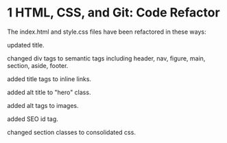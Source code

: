 # 1 HTML, CSS, and Git: Code Refactor

The index.html and style.css files have been refactored in these ways:

updated title.

changed div tags to semantic tags including header, nav, figure, main, section, aside, footer.

added title tags to inline links.

added alt title to "hero" class.

added alt tags to images.

added SEO id tag.

changed section classes to consolidated css.

